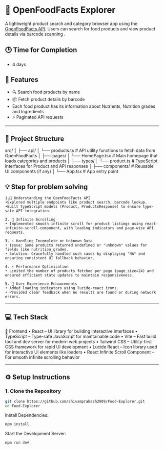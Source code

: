 # 🛒 OpenFoodFacts Explorer

A lightweight product search and category browser app using the [OpenFoodFacts API](https://world.openfoodfacts.org). Users can search for food products and view product details via barcode scanning .

## 🕒 Time for Completion
- 4 days

## 🚀 Features

- 🔍 Search food products by name
- 📦 Fetch product details by barcode
- Each food product has its information about Nutrients, Nutrition grades and Ingredients
- ⚡ Paginated API requests

---

## 📁 Project Structure

src/
│
├── api/
│ └── products.ts # API utility functions to fetch data from OpenFoodFacts
│
├── pages/
│ └── HomePage.tsx # Main homepage that loads categories and products
│
├── types/
│ └── product.ts # TypeScript interfaces for Product and API responses
│
├── components/ # Reusable UI components (if any)
│
└── App.tsx # App entry point

## 💡 Step for problem solving

    1.🧠 Understanding the OpenFoodFacts API
    •Explored multiple endpoints like product search, barcode lookup.
    •Built TypeScript models (Product, ProductsResponse) to ensure type-safe API integration.

    2. 🔁 Infinite Scrolling
    • Implemented smooth infinite scroll for product listings using react-infinite-scroll-component, with loading indicators and page-wise API requests.

    3. ⚠️ Handling Incomplete or Unknown Data
    • Issue: Some products returned undefined or "unknown" values for fields like nutrition_grades.
    • Solution: Gracefully handled such cases by displaying "NA" and ensuring consistent UI fallback behavior.

    4. ⚡ Performance Optimization
    • Limited the number of products fetched per page (page_size=24) and ensured efficient state updates to maintain responsiveness.

    5. 💅 User Experience Enhancements
    • Added loading indicators using lucide-react icons.
    • Provided clear feedback when no results are found or during network errors.

---

## 💻 Tech Stack

🔷 Frontend
• React – UI library for building interactive interfaces
• TypeScript – Type-safe JavaScript for maintainable code
• Vite – Fast build tool and dev server for modern web projects
• Tailwind CSS – Utility-first CSS framework for rapid UI development
• Lucide React – Icon library used for interactive UI elements like loaders
• React Infinite Scroll Component – For smooth infinite scrolling behavior

---

## ⚙️ Setup Instructions

### 1. Clone the Repository

```bash
git clone https://github.com/shivamprakash2909/Food-Explorer.git
cd Food-Explorer
```

Install Dependencies:
```bash
npm install
```
Start the Development Server:
```bash
npm run dev
```
